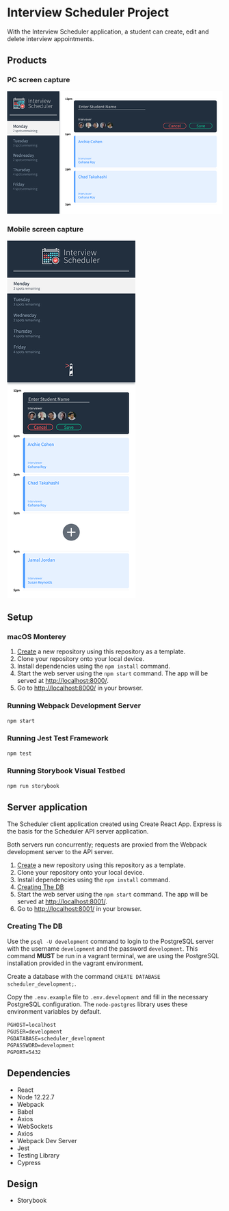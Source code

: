 # Interview Scheduler Project

With the Interview Scheduler application, a student can create, edit and delete interview appointments.

## Products

### PC screen capture

![PC](/docs/pc.png)

### Mobile screen capture

![Mobile](/docs/mobile.png)

## Setup

### macOS Monterey

1. [Create](https://github.com/lighthouse-labs/scheduler/) a new repository using this repository as a template.
2. Clone your repository onto your local device.
3. Install dependencies using the `npm install` command.
4. Start the web server using the `npm start` command. The app will be served at <http://localhost:8000/>.
5. Go to <http://localhost:8000/> in your browser.

### Running Webpack Development Server

```sh
npm start
```

### Running Jest Test Framework

```sh
npm test
```

### Running Storybook Visual Testbed

```sh
npm run storybook
```

## Server application

The Scheduler client application created using Create React App. Express is the basis for the Scheduler API server application.

Both servers run concurrently; requests are proxied from the Webpack development server to the API server.

1. [Create](https://github.com/lighthouse-labs/scheduler-api) a new repository using this repository as a template.
2. Clone your repository onto your local device.
3. Install dependencies using the `npm install` command.
4. [Creating The DB](#creating-the-db)
5. Start the web server using the `npm start` command. The app will be served at <http://localhost:8001/>.
6. Go to <http://localhost:8001/> in your browser.

### Creating The DB

Use the `psql -U development` command to login to the PostgreSQL server with the username `development` and the password `development`. This command **MUST** be run in a vagrant terminal, we are using the PostgreSQL installation provided in the vagrant environment.

Create a database with the command `CREATE DATABASE scheduler_development;`.

Copy the `.env.example` file to `.env.development` and fill in the necessary PostgreSQL configuration. The `node-postgres` library uses these environment variables by default.

```
PGHOST=localhost
PGUSER=development
PGDATABASE=scheduler_development
PGPASSWORD=development
PGPORT=5432
```

## Dependencies

- React
- Node 12.22.7
- Webpack
- Babel
- Axios
- WebSockets
- Axios
- Webpack Dev Server
- Jest
- Testing Library
- Cypress

## Design

- Storybook
